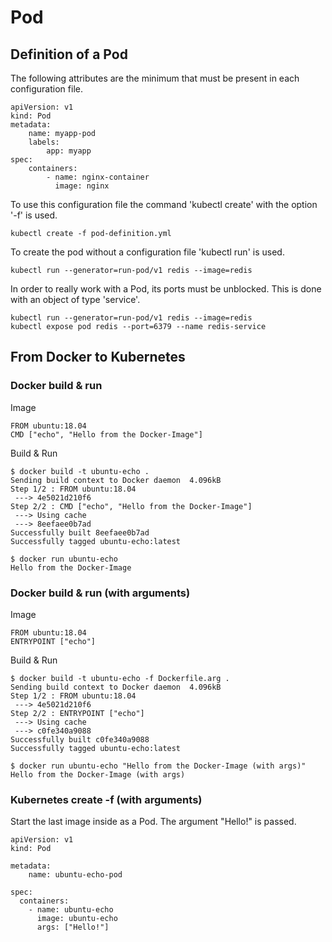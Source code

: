 # Pod

## Definition of a Pod

The following attributes are the minimum that must be present in each configuration file.

```
apiVersion: v1
kind: Pod
metadata:
    name: myapp-pod
    labels:
        app: myapp
spec:
    containers:
        - name: nginx-container
          image: nginx
```

To use this configuration file the command 'kubectl create' with the option '-f' is used.

```
kubectl create -f pod-definition.yml
```

To create the pod without a configuration file 'kubectl run' is used.

```
kubectl run --generator=run-pod/v1 redis --image=redis
```

In order to really work with a Pod, its ports must be unblocked. This is done with an object of type 'service'.

```
kubectl run --generator=run-pod/v1 redis --image=redis
kubectl expose pod redis --port=6379 --name redis-service
```

## From Docker to Kubernetes

### Docker build & run

Image

```
FROM ubuntu:18.04
CMD ["echo", "Hello from the Docker-Image"]
```

Build & Run

```
$ docker build -t ubuntu-echo .
Sending build context to Docker daemon  4.096kB
Step 1/2 : FROM ubuntu:18.04
 ---> 4e5021d210f6
Step 2/2 : CMD ["echo", "Hello from the Docker-Image"]
 ---> Using cache
 ---> 8eefaee0b7ad
Successfully built 8eefaee0b7ad
Successfully tagged ubuntu-echo:latest

$ docker run ubuntu-echo
Hello from the Docker-Image
```

### Docker build & run (with arguments)

Image

```
FROM ubuntu:18.04
ENTRYPOINT ["echo"]
```

Build & Run

```
$ docker build -t ubuntu-echo -f Dockerfile.arg .
Sending build context to Docker daemon  4.096kB
Step 1/2 : FROM ubuntu:18.04
 ---> 4e5021d210f6
Step 2/2 : ENTRYPOINT ["echo"]
 ---> Using cache
 ---> c0fe340a9088
Successfully built c0fe340a9088
Successfully tagged ubuntu-echo:latest

$ docker run ubuntu-echo "Hello from the Docker-Image (with args)"
Hello from the Docker-Image (with args)
```

### Kubernetes create -f (with arguments)

Start the last image inside as a Pod. The argument "Hello!" is passed.

```
apiVersion: v1
kind: Pod

metadata:
    name: ubuntu-echo-pod

spec:
  containers:
    - name: ubuntu-echo
      image: ubuntu-echo
      args: ["Hello!"]
```
